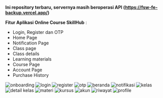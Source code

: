 **Ini repository terbaru, servernya masih beroperasi
API (https://fsw-fe-backup.vercel.app/)**

**Fitur Aplikasi Online Course SkillHub** :
-  Login, Register dan OTP
- Home Page
- Notification Page
- Class page
- Class details
- Learning materials
- Course Page
- Account Page
- Purchase History
  
![onboarding](https://github.com/Muhammadalfauzan/Fix-Final-Project-Binar/assets/108566569/93fe0bf5-b483-4af1-b42a-5aa5bfaa0d9d)
![login](https://github.com/Muhammadalfauzan/Fix-Final-Project-Binar/assets/108566569/e693b2c2-d3fa-4a38-98d4-a983bf3a5788)
![register](https://github.com/Muhammadalfauzan/Fix-Final-Project-Binar/assets/108566569/308da31d-1d36-4747-9f66-fc1a53162205)
![otp](https://github.com/Muhammadalfauzan/Fix-Final-Project-Binar/assets/108566569/a786d2fe-9da9-4b62-be63-26cd35f3c1eb)
![beranda](https://github.com/Muhammadalfauzan/Fix-Final-Project-Binar/assets/108566569/691cc794-f8f8-4bdc-8445-492f7f35f2d0)
![notifikasi](https://github.com/Muhammadalfauzan/Fix-Final-Project-Binar/assets/108566569/124cfd22-eb20-440e-b99a-fe8af8ba85ec)
![kelas](https://github.com/Muhammadalfauzan/Fix-Final-Project-Binar/assets/108566569/a86a6011-1148-46f6-aa3c-a241c9b5122a)
![detail kelas](https://github.com/Muhammadalfauzan/Fix-Final-Project-Binar/assets/108566569/c91b1a1f-98b1-49ef-a23d-bebfa28dc87b)
![materi](https://github.com/Muhammadalfauzan/Fix-Final-Project-Binar/assets/108566569/cdd9f248-81c8-42d8-8422-1cc3e26830bd)
![kursus](https://github.com/Muhammadalfauzan/Fix-Final-Project-Binar/assets/108566569/ec1922a3-1aa1-48ea-9f9f-479722aa58a8)
![akun](https://github.com/Muhammadalfauzan/Fix-Final-Project-Binar/assets/108566569/55d90fb8-3f2c-455b-bb5e-feed31b47d1d)
![riwayat](https://github.com/Muhammadalfauzan/Fix-Final-Project-Binar/assets/108566569/beae0613-637f-4324-929d-4a236af93f0b)
![profile](https://github.com/Muhammadalfauzan/Fix-Final-Project-Binar/assets/108566569/eb383399-cdda-4e81-a7a6-343815ca513a)





